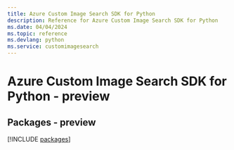 ```yaml
---
title: Azure Custom Image Search SDK for Python
description: Reference for Azure Custom Image Search SDK for Python
ms.date: 04/04/2024
ms.topic: reference
ms.devlang: python
ms.service: customimagesearch
---
```

# Azure Custom Image Search SDK for Python - preview
## Packages - preview
[!INCLUDE [packages](custom-image-search-index.md)]
